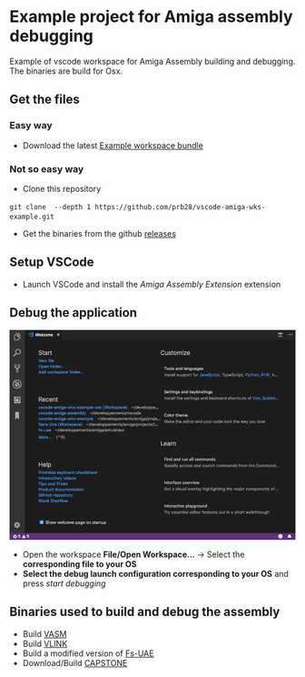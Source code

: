 # Example project for Amiga assembly debugging
Example of vscode workspace for Amiga Assembly building and debugging.
The binaries are build for Osx.

## Get the files
### Easy way 
- Download the latest [Example workspace bundle](https://github.com/prb28/vscode-amiga-wks-example/releases/download/0.9/vscode-amiga-wks-example.zip)

### Not so easy way 
- Clone this repository

 `git clone  --depth 1 https://github.com/prb28/vscode-amiga-wks-example.git`

- Get the binaries from the github [releases](https://github.com/prb28/vscode-amiga-assembly/releases)

## Setup VSCode
- Launch VSCode and install the *Amiga Assembly Extension* extension

## Debug the application

![Debug example](images/debug.gif)

- Open the workspace **File/Open Workspace...** -> Select the **corresponding file to your OS**
- **Select the debug launch configuration corresponding to your OS** and press *start debugging*

## Binaries used to build and debug the assembly
- Build [VASM](http://sun.hasenbraten.de/vasm/index.php?view=main)
- Build [VLINK](http://sun.hasenbraten.de/vlink/index.php?view=main)
- Build a modified version of [Fs-UAE](https://github.com/prb28/fs-uae)
- Download/Build [CAPSTONE](http://www.capstone-engine.org/download.html)

